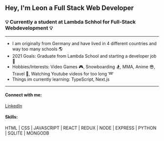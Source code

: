 ## Hey, I'm Leon a Full Stack Web Developer

### 💡 Currently a student at Lambda Schhol for Full-Stack Webdevelopment 💡
------------------------------------------------------------------------------
 
* I am originally from Germany and have lived in 4 different countries and way too many schools :earth_americas:
* 2021 Goals: Graduate from Lambda School and starting a developer job :eyes:
* Hobbies/Interests: Video Games :video_game:, Snowboarding :snowboarder:, MMA, Anime :sunglasses:, Travel :briefcase:, Watching Youtube videos for too long :loop:
* Things im currently learning: TypeScript, Next.js
-------------------------------------------------------------------------------
#### Connect with me:
[LinkedIn](https://www.linkedin.com/in/leon-nasswetter-161811178/)

#### Skills: 
HTML | CSS | JAVASCRIPT | REACT | REDUX | NODE | EXPRESS | PYTHON | SQLITE | MONGODB

